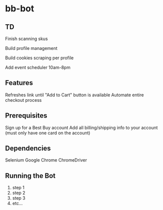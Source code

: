 # bb-bot

## TD
Finish scanning skus

Build profile management

Build cookies scraping per profile

Add event scheduler 10am-8pm

## Features
Refreshes link until "Add to Cart" button is available
Automate entire checkout process

## Prerequisites
Sign up for a Best Buy account
Add all billing/shipping info to your account (must only have one card on the account)

## Dependencies
Selenium
Google Chrome
ChromeDriver

## Running the Bot
1. step 1
2. step 2
3. step 3
4. etc...
